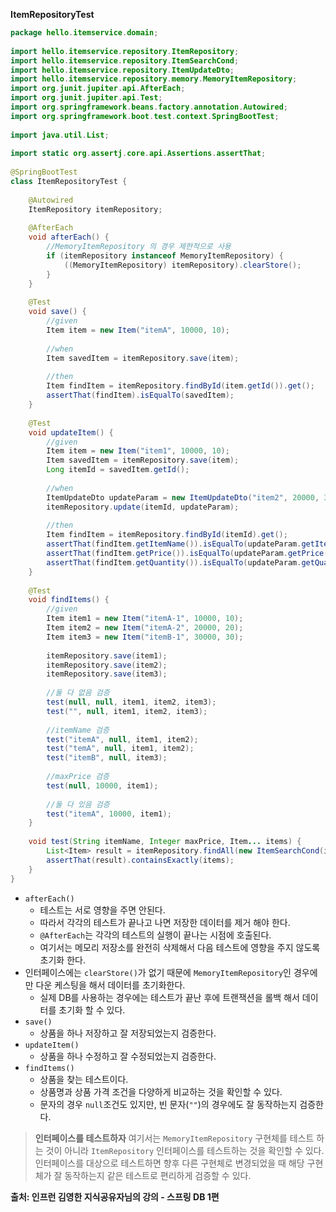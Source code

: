 **ItemRepositoryTest**
```java
package hello.itemservice.domain;  
  
import hello.itemservice.repository.ItemRepository;  
import hello.itemservice.repository.ItemSearchCond;  
import hello.itemservice.repository.ItemUpdateDto;  
import hello.itemservice.repository.memory.MemoryItemRepository;  
import org.junit.jupiter.api.AfterEach;  
import org.junit.jupiter.api.Test;  
import org.springframework.beans.factory.annotation.Autowired;  
import org.springframework.boot.test.context.SpringBootTest;  
  
import java.util.List;  
  
import static org.assertj.core.api.Assertions.assertThat;  
  
@SpringBootTest  
class ItemRepositoryTest {  
  
    @Autowired  
    ItemRepository itemRepository;  
  
    @AfterEach  
    void afterEach() {  
        //MemoryItemRepository 의 경우 제한적으로 사용  
        if (itemRepository instanceof MemoryItemRepository) {  
            ((MemoryItemRepository) itemRepository).clearStore();  
        }  
    }  
  
    @Test  
    void save() {  
        //given  
        Item item = new Item("itemA", 10000, 10);  
  
        //when  
        Item savedItem = itemRepository.save(item);  
  
        //then  
        Item findItem = itemRepository.findById(item.getId()).get();  
        assertThat(findItem).isEqualTo(savedItem);  
    }  
  
    @Test  
    void updateItem() {  
        //given  
        Item item = new Item("item1", 10000, 10);  
        Item savedItem = itemRepository.save(item);  
        Long itemId = savedItem.getId();  
  
        //when  
        ItemUpdateDto updateParam = new ItemUpdateDto("item2", 20000, 30);  
        itemRepository.update(itemId, updateParam);  
  
        //then  
        Item findItem = itemRepository.findById(itemId).get();  
        assertThat(findItem.getItemName()).isEqualTo(updateParam.getItemName());  
        assertThat(findItem.getPrice()).isEqualTo(updateParam.getPrice());  
        assertThat(findItem.getQuantity()).isEqualTo(updateParam.getQuantity());  
    }  
  
    @Test  
    void findItems() {  
        //given  
        Item item1 = new Item("itemA-1", 10000, 10);  
        Item item2 = new Item("itemA-2", 20000, 20);  
        Item item3 = new Item("itemB-1", 30000, 30);  
  
        itemRepository.save(item1);  
        itemRepository.save(item2);  
        itemRepository.save(item3);  
  
        //둘 다 없음 검증  
        test(null, null, item1, item2, item3);  
        test("", null, item1, item2, item3);  
  
        //itemName 검증  
        test("itemA", null, item1, item2);  
        test("temA", null, item1, item2);  
        test("itemB", null, item3);  
  
        //maxPrice 검증  
        test(null, 10000, item1);  
  
        //둘 다 있음 검증  
        test("itemA", 10000, item1);  
    }  
  
    void test(String itemName, Integer maxPrice, Item... items) {  
        List<Item> result = itemRepository.findAll(new ItemSearchCond(itemName, maxPrice));  
        assertThat(result).containsExactly(items);  
    }  
}
```

- `afterEach()`
	- 테스트는 서로 영향을 주면 안된다.
	- 따라서 각각의 테스트가 끝나고 나면 저장한 데이터를 제거 해야 한다.
	- `@AfterEach`는 각각의 테스트의 실행이 끝나는 시점에 호출된다.
	- 여기서는 메모리 저장소를 완전히 삭제해서 다음 테스트에 영향을 주지 않도록 초기화 한다.
- 인터페이스에는 `clearStore()`가 없기 때문에 `MemoryItemRepository`인 경우에만 다운 케스팅을 해서 데이터를 초기화한다.
	- 실제 DB를 사용하는 경우에는 테스트가 끝난 후에 트랜잭션을 롤백 해서 데이터를 초기화 할 수 있다.
- `save()`
	- 상품을 하나 저장하고 잘 저장되었는지 검증한다.
- `updateItem()`
	- 상품을 하나 수정하고 잘 수정되었는지 검증한다.
- `findItems()`
	- 상품을 찾는 테스트이다.
	- 상품명과 상품 가격 조건을 다양하게 비교하는 것을 확인할 수 있다.
	- 문자의 경우 `null`조건도 있지만, 빈 문자(`""`)의 경우에도 잘 동작하는지 검증한다.

> **인터페이스를 테스트하자**
> 여기서는 `MemoryItemRepository` 구현체를 테스트 하는 것이 아니라 `ItemRepository` 인터페이스를 테스트하는 것을 확인할 수 있다.
> 인터페이스를 대상으로 테스트하면 향후 다른 구현체로 변경되었을 때 해당 구현체가 잘 동작하는지 같은 테스트로 편리하게 검증할 수 있다.


__출처: 인프런 김영한 지식공유자님의 강의 - 스프링 DB 1편__